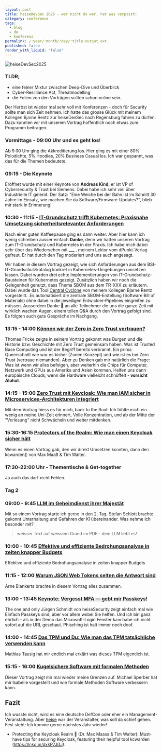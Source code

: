 ```yaml
---
layout: post
title: heiseDevSec 2025 - wer nicht da war, hat was verpasst!
category: conference
tags:
  - blog
  - de
  - konferenz
permalink: /:year/:month/:day/:title:output_ext
published: false
render_with_liquid: "false"
---
```

![heiseDevSec2025](assets/images/heisedevsec-logo.jpg)

### TLDR;
- eine feiner Mixtur zwischen Deep-Dive und Überblick
- Cyber-Resilliance Act, Threatmodelling
- die Folien von den Vorträgen sollten schon online sein.

Der Herbst ist wieder mal sehr voll mit Konferenzen - doch für Security sollte man sich Zeit nehmen. Ich hatte das grosse Glück mit meinem Kollegen Bjarne Rentz zur heiseDevSec nach Regensburg fahren zu dürfen. Dazu konnten wir mit unserem Vortrag hoffentlich noch etwas zum Programm beitragen.

### Vormittags - 09:00 Uhr und es geht los!
Ab 9:00 Uhr ging die Akkreditierung los. Hier ging es mit einer 80% Polodichte, 5% Hoodies, 20% Business Casual los. Ich war gespannt, was das für die Themen bedeutete.
### 09:15 - Die Keynote
Eröffnet wurde mit einer Keynote von **Andreas Kind**, er ist VP of Cybersecurity & Trust bei Siemens. Dabei habe ich sehr viel über Industrielle IT gelernt. Der Satz: "Eine Weiche bei der Bahn ist im Schnitt 30 Jahre im Einsatz, wie machen Sie da Software/Firmware-Updates?", blieb mir stark in Erinnerung!
### 10:30 - 11:15 - [IT-Grundschutz trifft Kubernetes: Praxisnahe Umsetzung sicherheitsrelevanter Anforderungen](https://www.heise-devsec.de/veranstaltung-83764-0-it-grundschutz-trifft-kubernetes-praxisnahe-umsetzung-sicherheitsrelevanter-anforderungen.html)
Nach einer guten Kaffeepause ging es dann weiter. Aber hier kann ich wenig schreiben ausser einfach **Danke**, denn wir hatten unseren Vortrag zum IT-Grundschutz und Kubernetes in der Praxis.
Ich habe mich dabei sehr über das Wiedersehen mit ___ , meinem Lektor vom dPunkt-Verlag gefreut. Er hat durch den Tag moderiert und uns auch angesagt. 

Wir haben in diesem Vortrag gezeigt, wie sich Anforderungen aus dem BSI-IT-Grundschutzkatalog konkret in Kubernetes-Umgebungen umsetzen lassen. Dabei wurden drei echte Implementierungen von IT-Grundschutz-Bausteinen für Kubernetes gezeigt. Zusätzlich haben wir noch die Gelegenheit genutzt, dass Thema SBOM aus dem TR-XXX zu erläutern. Dabei wurde das Tool [Central Cyclone](https://github.com/BjarneRentz/central-cyclone) von meinem Kollegen Bjarne Rentz vorgestellt. .Es automatisiert die zentrale SBOM-Erstellung (Software Bill of Materials) ohne dabei in die jeweiligen Entwickler-Pipelines eingreifen zu müssen. Ausserdem Danke 🙏 an alle Teilnehmer die uns die ganze Zeit mit wirklich wachen Augen, einem tollen Q&A durch den Vortrag gefolgt sind. Es folgten auch gute Gespräche im Nachgang.

### 13:15 - 14:00 [Können wir der Zero in Zero Trust vertrauen?](https://www.heise-devsec.de/veranstaltung-83498-0-koennen-wir-der-zero-in-zero-trust-vertrauen.html)
Thomas Fricke zeigte in seinem Vortrag gekonnt was Burgen und die Historie bzw. Geschichte mit Zero Trust gemeinsam haben. Was ist Trusted Base Computing und ist der Begriff bereits verbrannt. Ein prima Queerschnitt wie war es bisher (Zonen-Konzept) und wie ist es bei Zero Trust (vertraue niemanden). Aber zu Denken gab mir natürlich die Frage: Was ist wenn wir alles befolgen, aber weiterhin die Chips für Computer, Netzwerk und GPUs aus Amerika und Asien kommen. Helfen uns dann europäische Clouds, wenn die Hardware vielleicht schnüffelt - **vorsicht Aluhut**.
### 14:15 - 15:00 [Zero Trust mit Keycloak: Wie man IAM sicher in Microservices-Architekturen integriert](https://www.heise-devsec.de/veranstaltung-83533-0-zero-trust-mit-keycloak-wie-man-iam-sicher-in-microservices-architekturen-integriert.html)
Mit dem Vortrag hiess es für mich, back to the Root. Ich fühlte mich ein wenig an meine Uni-Zeit erinnert. Volle Konzentration, und ab der Mitte der "Vorlesung" nicht Schwächeln und weiter mitdenken.

### 15:30-16:15 [Protectors of the Realm: Wie man einen Keycloak sicher hält](https://www.heise-devsec.de/veranstaltung-83534-0-protectors-of-the-realm-wie-man-einen-keycloak-sicher-haelt.html)
Wenn es einen Vortrag gab, den wir direkt Umsetzen konnten, dann den kcwarden()  von Max Maaß & Tim Walter. 
### 17:30-22:00 Uhr - Thementische & Get-together
Ja auch das darf nicht Fehlen.
### Tag 2

### 09:00 - 9:45 [LLM im Geheimdienst ihrer Majestät](https://www.heise-devsec.de/veranstaltung-83543-0-llm-im-geheimdienst-ihrer-majestaet.html)
Mit so einem Vortrag starte ich gerne in den 2. Tag. Stefan Schlott brachte gekonnt Unterhaltung und Gefahren der KI übereinander. Was nehme ich besonder mit?
> weisser Text auf weissem Grund im PDF - dein LLM liebt es!

### 10:00 - 10:45 [Effektive und effiziente Bedrohungsanalyse in zeiten knapper Budgets](https://www.heise-devsec.de/veranstaltung-83781-0-effektive-und-effiziente-bedrohungsanalyse-in-zeiten-knapper-budgets.html)
Effektive und effiziente Bedrohungsanalyse in zeiten knapper Budgets
### 11:15 - 12:00 [Warum JSON Web Tokens selten die Antwort sind](https://www.heise-devsec.de/veranstaltung-83850-0-warum-json-web-tokens-selten-die-antwort-sind.html)
Arne Blankerts brachte in diesem Vortrag alles zusammen.
### 13:00 - 13:45 [Keynote: Vergesst MFA — gebt mir Passkeys!](https://www.heise-devsec.de/veranstaltung-85671-0-keynote-vergesst-mfa-%E2%80%94-gebt-mir-passkeys.html)
The one and only Jürgen Schmidt von heiseSecurity zeigt einfach mal wie Einfach Passkeys sind, aber vor allem wobei Sie helfen. Und ich bin ganz ehrlich - als in der Demo das Microsoft-Login Fenster kam habe ich nicht sofort auf die URL geschaut. Phisching ist halt immer noch doof.
### 14:00 - 14:45 [Das TPM und Du: Wie man das TPM tatsächliche verwenden kann](https://www.heise-devsec.de/veranstaltung-83755-0-das-tpm-und-du-wie-man-das-tpm-tatsaechliche-verwenden-kann.html)
Mathias Tausig hat mir endlich mal erklärt was dieses TPM eigentlich ist.

### 15:15 - 16:00 [Kugelsichere Software mit formalen Methoden](https://www.heise-devsec.de/veranstaltung-83802-0-kugelsichere-software-mit-formalen-methoden.html)
Dieser Vortrag zeigt mir mal wieder meine Grenzen auf. Michael Sperber hat mir Isabelle vorgestellt und wie formale Methoden Software verbessern kann. 
## Fazit
Ich wusste nicht, wird es eine deutsche DefCon oder eher ein Management-Veranstaltung. Aber [heise](https://www.heisedevsec.de) war der Veranstalter, was soll da schief gehen.
Fest steht: Ich komme gerne nächstes Jahr wieder!

  

- Protecting the Keycloak Realm 🔑 (Dr. Max Maass & Tim Walter): Must-have tips for securing Keycloak, featuring their helpful tool kcwarden (https://lnkd.in/dxkP7JGJ).